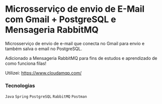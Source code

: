 # Microsserviço de envio de E-Mail com Gmail + PostgreSQL e Mensageria RabbitMQ

Microsserviço de envio de e-mail que conecta no Gmail para envio e também salva o email no PostgreSQL. 

Adicionado a Mensageria RabbitMQ para fins de estudos e aprendizado de como funciona filas!

Utilizei: https://www.cloudamqp.com/ 

### Tecnologias

`Java` `Spring` `PostgreSQL` `RabbitMQ` `Postman`

